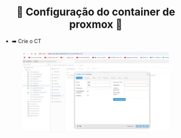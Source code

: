 <h1 align="center">🚀 Configuração do container de proxmox 🚀</h1> 


- ➡️ Crie o CT

<div align="center">
    <img src="/ServerProxmox/Pngs/CreateCT.png" alt="DashGo Sistema" height="220">
</div>